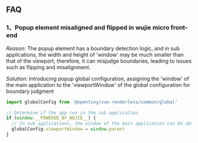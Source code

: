 ## FAQ

### 1、Popup element misaligned and flipped in wujie micro front-end

_Reason:_ The popup element has a boundary detection logic, and in sub applications, the width and height of 'window' may be much smaller than that of the viewport,
therefore, it can misjudge boundaries, leading to issues such as flipping and misalignment.

_Solution:_ Introducing popup global configuration, assigning the 'window' of the main application to the 'viewportWindow' of the global configuration for boundary judgment

```js
import globalConfig from '@opentiny/vue-renderless/common/global'

// Determine if the app run in the sub application
if (window.__POWERED_BY_WUJIE__) {
  // In sub applications, the window of the main application can be obtained through window. parent
  globalConfig.viewportWindow = window.parent
}
```
